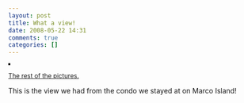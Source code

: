 ```yaml
---
layout: post
title: What a view!
date: 2008-05-22 14:31
comments: true
categories: []
---
```

<a title="photo sharing" href="http://www.flickr.com/photos/pfilias/2513349675/"><img style="border: solid 2px #000000;" src="http://farm4.static.flickr.com/3076/2513349675_a0ee85223b_m.jpg" alt="" /></a>

<span style="font-size: 0.9em; margin-top: 0px;"><a href="http://www.flickr.com/photos/pfilias/sets/72157605193495778/">The rest of the pictures.</a></span>

This is the view we had from the condo we stayed at on Marco Island!

